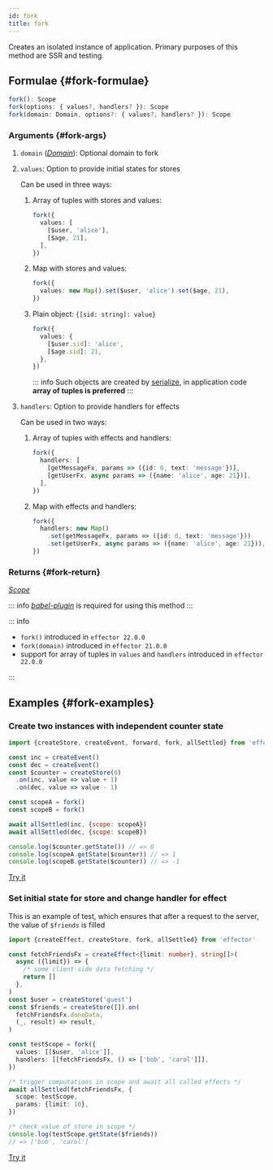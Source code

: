 ```yaml
---
id: fork
title: fork
---
```


Creates an isolated instance of application.
Primary purposes of this method are SSR and testing.

## Formulae {#fork-formulae}

```ts
fork(): Scope
fork(options: { values?, handlers? }): Scope
fork(domain: Domain, options?: { values?, handlers? }): Scope
```

### Arguments {#fork-args}

1. `domain` ([_Domain_](docs/ru/api/effector/Domain.md)): Optional domain to fork
2. `values`: Option to provide initial states for stores

   Can be used in three ways:

   1. Array of tuples with stores and values:

      ```ts
      fork({
        values: [
          [$user, 'alice'],
          [$age, 21],
        ],
      })
      ```

   2. Map with stores and values:

      ```ts
      fork({
        values: new Map().set($user, 'alice').set($age, 21),
      })
      ```

   3. Plain object: `{[sid: string]: value}`

      ```ts
      fork({
        values: {
          [$user.sid]: 'alice',
          [$age.sid]: 21,
        },
      })
      ```

      ::: info
      Such objects are created by [serialize](docs/ru/api/effector/serialize.md), in application code **array of tuples is preferred**
      :::

3. `handlers`: Option to provide handlers for effects

   Can be used in two ways:

   1. Array of tuples with effects and handlers:

      ```ts
      fork({
        handlers: [
          [getMessageFx, params => ({id: 0, text: 'message'})],
          [getUserFx, async params => ({name: 'alice', age: 21})],
        ],
      })
      ```

   2. Map with effects and handlers:

      ```ts
      fork({
        handlers: new Map()
          .set(getMessageFx, params => ({id: 0, text: 'message'}))
          .set(getUserFx, async params => ({name: 'alice', age: 21})),
      })
      ```

### Returns {#fork-return}

[_Scope_](docs/ru/api/effector/Scope.md)

::: info
[_babel-plugin_](docs/ru/api/effector/babel-plugin.md) is required for using this method
:::

::: info

- `fork()` introduced in `effector 22.0.0`
- `fork(domain)` introduced in `effector 21.0.0`
- support for array of tuples in `values` and `handlers` introduced in `effector 22.0.0`

:::

## Examples {#fork-examples}

### Create two instances with independent counter state

```js
import {createStore, createEvent, forward, fork, allSettled} from 'effector'

const inc = createEvent()
const dec = createEvent()
const $counter = createStore(0)
  .on(inc, value => value + 1)
  .on(dec, value => value - 1)

const scopeA = fork()
const scopeB = fork()

await allSettled(inc, {scope: scopeA})
await allSettled(dec, {scope: scopeB})

console.log($counter.getState()) // => 0
console.log(scopeA.getState($counter)) // => 1
console.log(scopeB.getState($counter)) // => -1
```

[Try it](https://share.effector.dev/dBSC59h8)

### Set initial state for store and change handler for effect

This is an example of test, which ensures that after a request to the server, the value of `$friends` is filled

```ts
import {createEffect, createStore, fork, allSettled} from 'effector'

const fetchFriendsFx = createEffect<{limit: number}, string[]>(
  async ({limit}) => {
    /* some client-side data fetching */
    return []
  },
)
const $user = createStore('guest')
const $friends = createStore([]).on(
  fetchFriendsFx.doneData,
  (_, result) => result,
)

const testScope = fork({
  values: [[$user, 'alice']],
  handlers: [[fetchFriendsFx, () => ['bob', 'carol']]],
})

/* trigger computations in scope and await all called effects */
await allSettled(fetchFriendsFx, {
  scope: testScope,
  params: {limit: 10},
})

/* check value of store in scope */
console.log(testScope.getState($friends))
// => ['bob', 'carol']
```

[Try it](https://share.effector.dev/gnNbGZuu)

